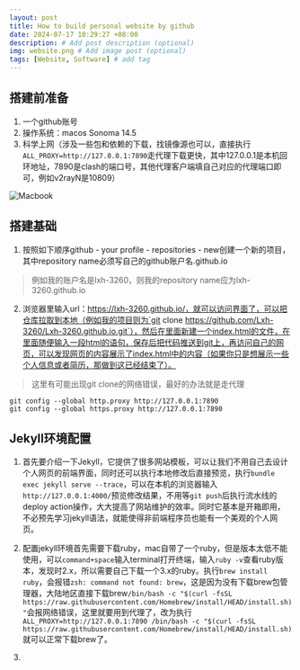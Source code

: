 ```yaml
---
layout: post
title: How to build personal website by github
date: 2024-07-17 10:29:27 +08:00
description: # Add post description (optional)
img: website.png # Add image post (optional)
tags: [Website, Software] # add tag
---
```


## 搭建前准备
1. 一个github账号
2. 操作系统：macos Sonoma 14.5
3. 科学上网（涉及一些包和依赖的下载，找镜像源也可以，直接执行`ALL_PROXY=http://127.0.0.1:7890`走代理下载更快，其中127.0.0.1是本机回环地址，7890是clash的端口号，其他代理客户端填自己对应的代理端口即可，例如v2rayN是10809）

![Macbook]({{site.baseurl}}/assets/img/mac.jpg)

## 搭建基础
1. 按照如下顺序github - your profile - repositories - new创建一个新的项目，其中repository name必须写自己的github账户名.github.io
>例如我的账户名是lxh-3260，则我的repository name应为lxh-3260.github.io

2. 浏览器里输入url：https://lxh-3260.github.io/，就可以访问界面了，可以把仓库拉取到本地（例如我的项目则为`git clone https://github.com/Lxh-3260/Lxh-3260.github.io.git`），然后在里面新建一个index.html的文件，在里面随便输入一段html的语句，保存后把代码推送到git上，再访问自己的网页，可以发现网页的内容展示了index.html中的内容（如果你只是想展示一些个人信息或者简历，那做到这已经结束了）。
>这里有可能出现git clone的网络错误，最好的办法就是走代理
```shell
git config --global http.proxy http://127.0.0.1:7890
git config --global https.proxy http://127.0.0.1:7890
```

## Jekyll环境配置
1. 首先要介绍一下Jekyll，它提供了很多网站模板，可以让我们不用自己去设计个人网页的前端界面，同时还可以执行本地修改后直接预览，执行`bundle exec jekyll serve --trace`，可以在本机的浏览器输入`http://127.0.0.1:4000/`预览修改结果，不用等`git push`后执行流水线的deploy action操作，大大提高了网站维护的效率。同时它基本是开箱即用，不必预先学习jekyll语法，就能使得非前端程序员也能有一个美观的个人网页。

2. 配置jekyll环境首先需要下载ruby，mac自带了一个ruby，但是版本太低不能使用，可以`command+space`输入terminal打开终端，输入`ruby -v`查看ruby版本，发现时2.x，所以需要自己下载一个3.x的ruby。执行`brew install ruby`，会报错`zsh: command not found: brew`，这是因为没有下载brew包管理器，大陆地区直接下载brew`/bin/bash -c "$(curl -fsSL https://raw.githubusercontent.com/Homebrew/install/HEAD/install.sh)"`会报网络错误，这里就要用到代理了，改为执行`ALL_PROXY=http://127.0.0.1:7890 /bin/bash -c "$(curl -fsSL https://raw.githubusercontent.com/Homebrew/install/HEAD/install.sh)`就可以正常下载brew了。

3. 